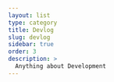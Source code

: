 ```yaml
---
layout: list
type: category
title: Devlog
slug: devlog
sidebar: true
order: 3
description: >
  Anything about Development
---
```

